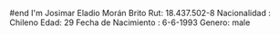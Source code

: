 #end
I'm
Josimar Eladio Morán Brito 
Rut: 18.437.502-8
Nacionalidad : Chileno 
Edad: 29
Fecha de Nacimiento : 6-6-1993
Genero: male


